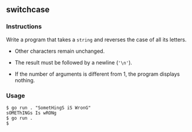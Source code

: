 ## switchcase

### Instructions

Write a program that takes a `string` and reverses the case of all its letters.

- Other characters remain unchanged.

- The result must be followed by a newline (`'\n'`).

- If the number of arguments is different from 1, the program displays nothing.

### Usage

```console
$ go run . "SometHingS iS WronG"
sOMEThINGs Is wRONg
$ go run .
$
```
